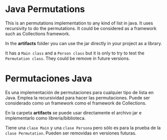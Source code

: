 # Java Permutations
This is an permutations implementation to any kind of list in java. It uses recursivity to do the permutations. It could be considered as a framework such as Collections framework.

In the **artifacts** folder you can use the jar directly in your project as a library.

It has a `Main class` and a `Person class` but it is only to try to test the `Permutation class`. They could be remove in future versions.

# Permutaciones Java
Es una implementación de permutaciones para cualquier tipo de lista en Java. Emplea la recursividad para hacer las permutaciones. Puede ser considerado como un framework como el framework de Collections.

En la carpeta **artifacts** se puede usar directamente el archivo jar e implementarlo como librería/biblioteca.

Tiene una `clase Main` y una `clase Persona` pero sólo es para la prueba de la `clase Permutation`. Pueden ser removidas en versiones futuras.
